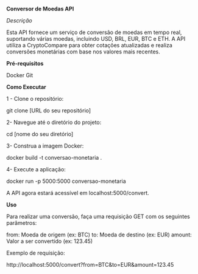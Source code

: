 **Conversor de Moedas API**

*Descrição*

Esta API fornece um serviço de conversão de moedas em tempo real, suportando várias moedas, incluindo USD, BRL, EUR, BTC e ETH. A API utiliza a CryptoCompare para obter cotações atualizadas e realiza conversões monetárias com base nos valores mais recentes.

**Pré-requisitos**

Docker
Git

**Como Executar**

1 - Clone o repositório:

git clone [URL do seu repositório]

2- Navegue até o diretório do projeto:

cd [nome do seu diretório]

3- Construa a imagem Docker:

docker build -t conversao-monetaria .

4- Execute a aplicação:

docker run -p 5000:5000 conversao-monetaria

A API agora estará acessível em localhost:5000/convert.

**Uso**

Para realizar uma conversão, faça uma requisição GET com os seguintes parâmetros:

from: Moeda de origem (ex: BTC)
to: Moeda de destino (ex: EUR)
amount: Valor a ser convertido (ex: 123.45)

Exemplo de requisição:

http://localhost:5000/convert?from=BTC&to=EUR&amount=123.45